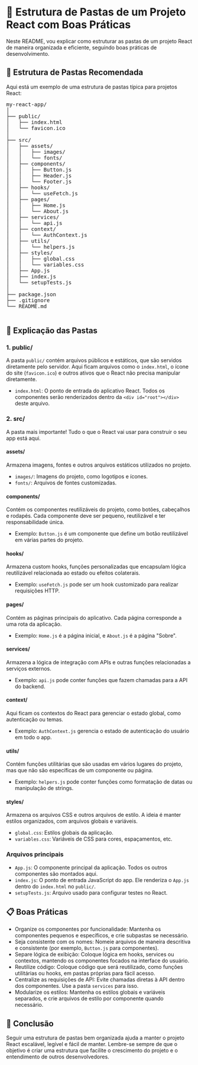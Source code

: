  <h1>📁 Estrutura de Pastas de um Projeto React com Boas Práticas</h1>
    <p>Neste README, vou explicar como estruturar as pastas de um projeto React de maneira organizada e eficiente, seguindo boas práticas de desenvolvimento.</p>

   <h2>📂 Estrutura de Pastas Recomendada</h2>
    <p>Aqui está um exemplo de uma estrutura de pastas típica para projetos React:</p>

  <pre>
my-react-app/
│
├── public/
│   ├── index.html
│   └── favicon.ico
│
├── src/
│   ├── assets/
│   │   ├── images/
│   │   └── fonts/
│   ├── components/
│   │   ├── Button.js
│   │   ├── Header.js
│   │   └── Footer.js
│   ├── hooks/
│   │   └── useFetch.js
│   ├── pages/
│   │   ├── Home.js
│   │   └── About.js
│   ├── services/
│   │   └── api.js
│   ├── context/
│   │   └── AuthContext.js
│   ├── utils/
│   │   └── helpers.js
│   ├── styles/
│   │   ├── global.css
│   │   └── variables.css
│   ├── App.js
│   ├── index.js
│   └── setupTests.js
│
├── package.json
├── .gitignore
└── README.md
    </pre>

  <h2>📄 Explicação das Pastas</h2>

  <h3>1. public/</h3>
    <p>A pasta <code>public/</code> contém arquivos públicos e estáticos, que são servidos diretamente pelo servidor. Aqui ficam arquivos como o <code>index.html</code>, o ícone do site (<code>favicon.ico</code>) e outros ativos que o React não precisa manipular diretamente.</p>
    <ul>
        <li><code>index.html</code>: O ponto de entrada do aplicativo React. Todos os componentes serão renderizados dentro da <code>&lt;div id="root"&gt;&lt;/div&gt;</code> deste arquivo.</li>
    </ul>
    <h3>2. src/</h3>
    <p>A pasta mais importante! Tudo o que o React vai usar para construir o seu app está aqui.</p>

  <h4>assets/</h4>
    <p>Armazena imagens, fontes e outros arquivos estáticos utilizados no projeto.</p>
    <ul>
        <li><code>images/</code>: Imagens do projeto, como logotipos e ícones.</li>
        <li><code>fonts/</code>: Arquivos de fontes customizadas.</li>
    </ul>

   <h4>components/</h4>
    <p>Contém os componentes reutilizáveis do projeto, como botões, cabeçalhos e rodapés. Cada componente deve ser pequeno, reutilizável e ter responsabilidade única.</p>
    <ul>
        <li>Exemplo: <code>Button.js</code> é um componente que define um botão reutilizável em várias partes do projeto.</li>
    </ul>

  <h4>hooks/</h4>
    <p>Armazena custom hooks, funções personalizadas que encapsulam lógica reutilizável relacionada ao estado ou efeitos colaterais.</p>
    <ul>
        <li>Exemplo: <code>useFetch.js</code> pode ser um hook customizado para realizar requisições HTTP.</li>
    </ul>

   <h4>pages/</h4>
    <p>Contém as páginas principais do aplicativo. Cada página corresponde a uma rota da aplicação.</p>
    <ul>
        <li>Exemplo: <code>Home.js</code> é a página inicial, e <code>About.js</code> é a página "Sobre".</li>
    </ul>

  <h4>services/</h4>
    <p>Armazena a lógica de integração com APIs e outras funções relacionadas a serviços externos.</p>
    <ul>
        <li>Exemplo: <code>api.js</code> pode conter funções que fazem chamadas para a API do backend.</li>
    </ul>

  <h4>context/</h4>
    <p>Aqui ficam os contextos do React para gerenciar o estado global, como autenticação ou temas.</p>
    <ul>
        <li>Exemplo: <code>AuthContext.js</code> gerencia o estado de autenticação do usuário em todo o app.</li>
    </ul>

   <h4>utils/</h4>
    <p>Contém funções utilitárias que são usadas em vários lugares do projeto, mas que não são específicas de um componente ou página.</p>
    <ul>
        <li>Exemplo: <code>helpers.js</code> pode conter funções como formatação de datas ou manipulação de strings.</li>
    </ul>

   <h4>styles/</h4>
    <p>Armazena os arquivos CSS e outros arquivos de estilo. A ideia é manter estilos organizados, com arquivos globais e variáveis.</p>
    <ul>
        <li><code>global.css</code>: Estilos globais da aplicação.</li>
        <li><code>variables.css</code>: Variáveis de CSS para cores, espaçamentos, etc.</li>
    </ul>

  <h3>Arquivos principais</h3>
    <ul>
        <li><code>App.js</code>: O componente principal da aplicação. Todos os outros componentes são montados aqui.</li>
        <li><code>index.js</code>: O ponto de entrada JavaScript do app. Ele renderiza o <code>App.js</code> dentro do <code>index.html</code> no <code>public/</code>.</li>
        <li><code>setupTests.js</code>: Arquivo usado para configurar testes no React.</li>
    </ul>

  <h2>📋 Boas Práticas</h2>
    <ul>
        <li>Organize os componentes por funcionalidade: Mantenha os componentes pequenos e específicos, e crie subpastas se necessário.</li>
        <li>Seja consistente com os nomes: Nomeie arquivos de maneira descritiva e consistente (por exemplo, <code>Button.js</code> para componentes).</li>
        <li>Separe lógica de exibição: Coloque lógica em hooks, services ou contextos, mantendo os componentes focados na interface do usuário.</li>
        <li>Reutilize código: Coloque código que será reutilizado, como funções utilitárias ou hooks, em pastas próprias para fácil acesso.</li>
        <li>Centralize as requisições de API: Evite chamadas diretas à API dentro dos componentes. Use a pasta <code>services</code> para isso.</li>
        <li>Modularize os estilos: Mantenha os estilos globais e variáveis separados, e crie arquivos de estilo por componente quando necessário.</li>
    </ul>

  <h2>🚀 Conclusão</h2>
    <p>Seguir uma estrutura de pastas bem organizada ajuda a manter o projeto React escalável, legível e fácil de manter. Lembre-se sempre de que o objetivo é criar uma estrutura que facilite o crescimento do projeto e o entendimento de outros desenvolvedores.</p>
